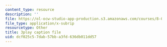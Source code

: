 ```yaml
---
content_type: resource
description: ''
file: https://ol-ocw-studio-app-production.s3.amazonaws.com/courses/8-03sc-physics-iii-vibrations-and-waves-fall-2016/dcf025c57dab57bba3fd636db011dd57_SnNmbVH5DAM.vtt
file_type: application/x-subrip
resourcetype: Other
title: 3play caption file
uid: dcf025c5-7dab-57bb-a3fd-636db011dd57
---
```

